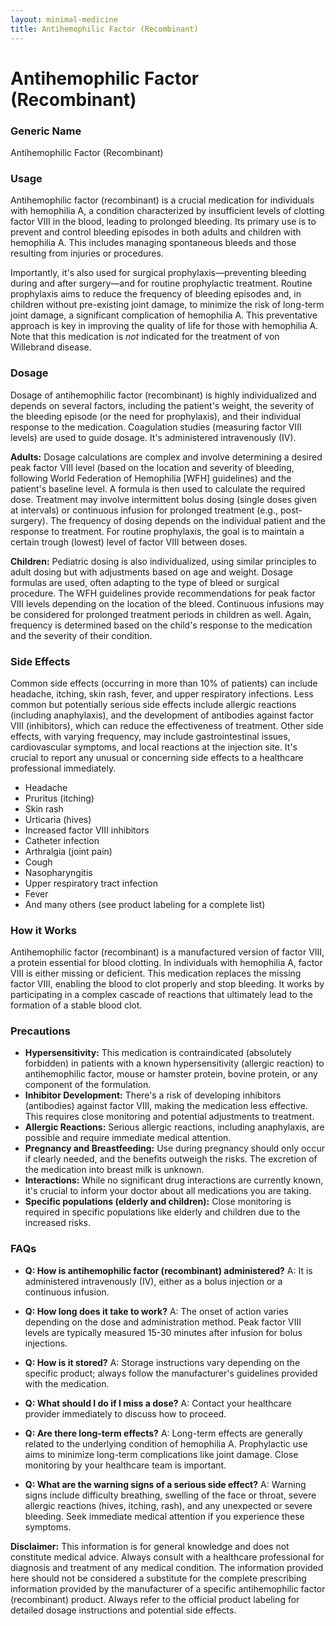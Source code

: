 ```yaml
---
layout: minimal-medicine
title: Antihemophilic Factor (Recombinant)
---
```


# Antihemophilic Factor (Recombinant)
### Generic Name
Antihemophilic Factor (Recombinant)

### Usage

Antihemophilic factor (recombinant) is a crucial medication for individuals with hemophilia A, a condition characterized by insufficient levels of clotting factor VIII in the blood, leading to prolonged bleeding.  Its primary use is to prevent and control bleeding episodes in both adults and children with hemophilia A. This includes managing spontaneous bleeds and those resulting from injuries or procedures.  

Importantly, it's also used for surgical prophylaxis—preventing bleeding during and after surgery—and for routine prophylactic treatment.  Routine prophylaxis aims to reduce the frequency of bleeding episodes and, in children without pre-existing joint damage, to minimize the risk of long-term joint damage, a significant complication of hemophilia A.  This preventative approach is key in improving the quality of life for those with hemophilia A.  Note that this medication is *not* indicated for the treatment of von Willebrand disease.

### Dosage

Dosage of antihemophilic factor (recombinant) is highly individualized and depends on several factors, including the patient's weight, the severity of the bleeding episode (or the need for prophylaxis), and their individual response to the medication.  Coagulation studies (measuring factor VIII levels) are used to guide dosage.  It's administered intravenously (IV).

**Adults:** Dosage calculations are complex and involve determining a desired peak factor VIII level (based on the location and severity of bleeding, following World Federation of Hemophilia [WFH] guidelines) and the patient's baseline level.  A formula is then used to calculate the required dose.  Treatment may involve intermittent bolus dosing (single doses given at intervals) or continuous infusion for prolonged treatment (e.g., post-surgery).  The frequency of dosing depends on the individual patient and the response to treatment.  For routine prophylaxis, the goal is to maintain a certain trough (lowest) level of factor VIII between doses.

**Children:**  Pediatric dosing is also individualized, using similar principles to adult dosing but with adjustments based on age and weight.  Dosage formulas are used, often adapting to the type of bleed or surgical procedure.  The WFH guidelines provide recommendations for peak factor VIII levels depending on the location of the bleed.  Continuous infusions may be considered for prolonged treatment periods in children as well.  Again, frequency is determined based on the child's response to the medication and the severity of their condition.


### Side Effects

Common side effects (occurring in more than 10% of patients) can include headache, itching, skin rash, fever, and upper respiratory infections. Less common but potentially serious side effects include allergic reactions (including anaphylaxis), and the development of antibodies against factor VIII (inhibitors), which can reduce the effectiveness of treatment. Other side effects, with varying frequency, may include gastrointestinal issues, cardiovascular symptoms, and local reactions at the injection site.  It's crucial to report any unusual or concerning side effects to a healthcare professional immediately.

*   Headache
*   Pruritus (itching)
*   Skin rash
*   Urticaria (hives)
*   Increased factor VIII inhibitors
*   Catheter infection
*   Arthralgia (joint pain)
*   Cough
*   Nasopharyngitis
*   Upper respiratory tract infection
*   Fever
*   And many others (see product labeling for a complete list)

### How it Works

Antihemophilic factor (recombinant) is a manufactured version of factor VIII, a protein essential for blood clotting.  In individuals with hemophilia A, factor VIII is either missing or deficient.  This medication replaces the missing factor VIII, enabling the blood to clot properly and stop bleeding. It works by participating in a complex cascade of reactions that ultimately lead to the formation of a stable blood clot.

### Precautions

*   **Hypersensitivity:**  This medication is contraindicated (absolutely forbidden) in patients with a known hypersensitivity (allergic reaction) to antihemophilic factor, mouse or hamster protein, bovine protein, or any component of the formulation.
*   **Inhibitor Development:** There's a risk of developing inhibitors (antibodies) against factor VIII, making the medication less effective.  This requires close monitoring and potential adjustments to treatment.
*   **Allergic Reactions:**  Serious allergic reactions, including anaphylaxis, are possible and require immediate medical attention.
*   **Pregnancy and Breastfeeding:**  Use during pregnancy should only occur if clearly needed, and the benefits outweigh the risks.  The excretion of the medication into breast milk is unknown.
*   **Interactions:**  While no significant drug interactions are currently known, it's crucial to inform your doctor about all medications you are taking.
*   **Specific populations (elderly and children):** Close monitoring is required in specific populations like elderly and children due to the increased risks.

### FAQs

*   **Q: How is antihemophilic factor (recombinant) administered?**  A: It is administered intravenously (IV), either as a bolus injection or a continuous infusion.

*   **Q: How long does it take to work?** A: The onset of action varies depending on the dose and administration method.  Peak factor VIII levels are typically measured 15-30 minutes after infusion for bolus injections.

*   **Q: How is it stored?** A: Storage instructions vary depending on the specific product; always follow the manufacturer's guidelines provided with the medication.

*   **Q: What should I do if I miss a dose?** A: Contact your healthcare provider immediately to discuss how to proceed.

*   **Q: Are there long-term effects?** A: Long-term effects are generally related to the underlying condition of hemophilia A.  Prophylactic use aims to minimize long-term complications like joint damage.  Close monitoring by your healthcare team is important.

*   **Q: What are the warning signs of a serious side effect?** A: Warning signs include difficulty breathing, swelling of the face or throat, severe allergic reactions (hives, itching, rash), and any unexpected or severe bleeding. Seek immediate medical attention if you experience these symptoms.


**Disclaimer:**  This information is for general knowledge and does not constitute medical advice.  Always consult with a healthcare professional for diagnosis and treatment of any medical condition.  The information provided here should not be considered a substitute for the complete prescribing information provided by the manufacturer of a specific antihemophilic factor (recombinant) product. Always refer to the official product labeling for detailed dosage instructions and potential side effects.

